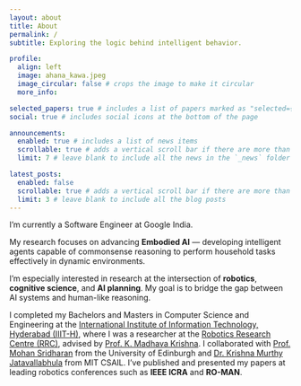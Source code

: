```yaml
---
layout: about
title: About
permalink: /
subtitle: Exploring the logic behind intelligent behavior.

profile:
  align: left
  image: ahana_kawa.jpeg
  image_circular: false # crops the image to make it circular
  more_info: 

selected_papers: true # includes a list of papers marked as "selected={true}"
social: true # includes social icons at the bottom of the page

announcements:
  enabled: true # includes a list of news items
  scrollable: true # adds a vertical scroll bar if there are more than 3 news items
  limit: 7 # leave blank to include all the news in the `_news` folder

latest_posts:
  enabled: false
  scrollable: true # adds a vertical scroll bar if there are more than 3 new posts items
  limit: 3 # leave blank to include all the blog posts
---
```


I’m currently a Software Engineer at Google India.

My research focuses on advancing <b>Embodied AI</b> — developing intelligent agents capable of commonsense reasoning to perform household tasks effectively in dynamic environments.

I’m especially interested in research at the intersection of <b>robotics</b>, <b>cognitive science</b>, and <b>AI planning</b>. My goal is to bridge the gap between AI systems and human-like reasoning.

I completed my Bachelors and Masters in Computer Science and Engineering at the <a href="https://www.iiit.ac.in/">International Institute of Information Technology, Hyderabad (IIIT-H)</a>, where I was a researcher at the <a href="https://robotics.iiit.ac.in/">Robotics Research Centre (RRC)</a>, advised by <a href="https://faculty.iiit.ac.in/~mkrishna/">Prof. K. Madhava Krishna</a>. I collaborated with <a href="https://homepages.inf.ed.ac.uk/msridhar/">Prof. Mohan Sridharan</a> from the University of Edinburgh and <a href="https://krrish94.github.io/">Dr. Krishna Murthy Jatavallabhula</a> from MIT CSAIL. I’ve published and presented my papers at leading robotics conferences such as <b>IEEE ICRA</b> and <b>RO-MAN</b>. 